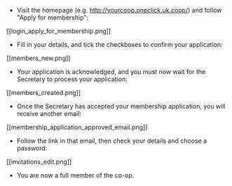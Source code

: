 * Visit the homepage (e.g. http://yourcoop.oneclick.uk.coop/) and follow "Apply for membership":

[[login_apply_for_membership.png]]

* Fill in your details, and tick the checkboxes to confirm your application:

[[members_new.png]]

* Your application is acknowledged, and you must now wait for the Secretary to process your application:

[[members_created.png]]

* Once the Secretary has accepted your membership application, you will receive another email:

[[membership_application_approved_email.png]]

* Follow the link in that email, then check your details and choose a password:

[[invitations_edit.png]]

* You are now a full member of the co-op.